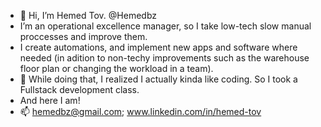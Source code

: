 - 👋 Hi, I’m Hemed Tov. @Hemedbz
- I’m an operational excellence manager, so I take low-tech slow manual proccesses and improve them.
- I create automations, and implement new apps and software where needed (in adition to non-techy improvements such as the warehouse floor plan or changing the workload in a team).
- 🌱 While doing that, I realized I actually kinda like coding. So I took a Fullstack development class.
- And here I am!
- 📫 hemedbz@gmail.com;  www.linkedin.com/in/hemed-tov

<!---
Hemedbz/Hemedbz is a ✨ special ✨ repository because its `README.md` (this file) appears on your GitHub profile.
You can click the Preview link to take a look at your changes.
--->
